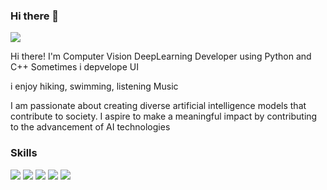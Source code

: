 ### Hi there 👋

<img src="https://img.shields.io/badge/hyuk3880@naver.com-EA4335?style=flat-square&logo=gmail&logoColor=white">

Hi there! I'm Computer Vision DeepLearning Developer using Python and C++
Sometimes i depvelope UI

i enjoy hiking, swimming, listening Music

I am passionate about creating diverse artificial intelligence models that contribute to society. 
I aspire to make a meaningful impact by contributing to the advancement of AI technologies



### Skills

<img src="https://img.shields.io/badge/Python-3776AB?style=flat-square&logo=python&logoColor=white"> <img src="https://img.shields.io/badge/Pytorch-EE4C2C?style=flat-square&logo=pytorch&logoColor=white" > <img src="https://img.shields.io/badge/TensorFlow-FF6F00?style=flat-square&logo=tensorflow&logoColor=white" > <img src="https://img.shields.io/badge/C++-00599C?style=flat-square&logo=cplusplus&logoColor=white"> <img src="https://img.shields.io/badge/Linux-FCC624?style=flat-square&logo=linux&logoColor=white" > 

